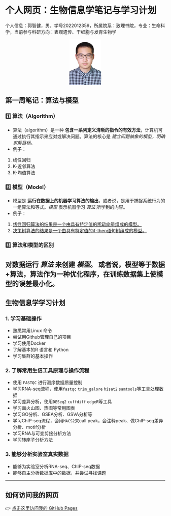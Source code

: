 # 个人网页：生物信息学笔记与学习计划
个人信息：郭智健，男，学号2022012359，所属院系：致理书院，专业：生命科学，当前参与科研方向：表观遗传、干细胞与发育生物学

<p align="center">
<img src="Personal%20ID%20Photo.jpg" alt="personal photo" width="100 /">
</p>
  
## 第一周笔记：算法与模型

### 1️⃣ 算法（Algorithm）
- 算法（algorithm）是一种 **包含一系列定义清晰的指令的有效方法**，计算机可通过执行其指示来应对或解决问题。算法的核心是 _建立问题抽象的模型，明确求解目标_。
- 例子：
1. 线性回归
2. K-近邻算法
3. K-均值算法

### 2️⃣ 模型（Model）
- 模型是 **运行在数据上的机器学习算法的输出**，或者说，是用于捕捉系统行为的一组算法和等式。_模型_ 表示机器学习 _算法_ 所学到的内容。
- 例子：
1. [线性回归算法的结果是一个由具有特定值的稀疏向量组成的模型。](https://zhuanlan.zhihu.com/p/162086776)
2. [决策树算法的结果是一个由具有特定值的if-then语句树组成的模型。](https://zhuanlan.zhihu.com/p/162086776)

### 3️⃣ 算法和模型的区别
**对数据运行 _算法_ 来创建 _模型_。**
或者说，模型等于数据+算法，算法作为一种优化程序，在训练数据集上使模型的误差最小化。
---

## 生物信息学学习计划

###  **1. 学习基础操作**
- 熟悉常用Linux 命令
- 尝试用Github管理自己的项目
- 学习使用Docker
- 了解基本的R 语言和 Python
- 学习集群的基本操作

###  **2. 了解常用生信工具原理与操作流程**
- 使用 `FASTQC` 进行测序数据质量控制
- 学习RNA-seq流程，使用`fastqc` `trim_galore` `hisat2` `samtools`等工具处理数据  
- 学习差异分析，使用`DESeq2` `cuffdiff` `edgeR`等工具
- 学习画火山图、热图等常用图表
- 学习GO分析、GSEA分析、GSVA分析等
- 学习ChIP-seq流程，会用`MACS2`来call peak，会注释peak、做ChIP-seq差异分析、motif分析
- 学习RNA与可变剪接分析方法
- 学习转座子分析方法

###  **3. 能够分析实验室真实数据**
- 能够为实验室分析RNA-seq、ChIP-seq数据
- 能够自主分析数据库中的数据，并尝试寻找课题

---

## **如何访问我的网页**
👉 [点击这里访问我的 GitHub Pages](https://mancaiwang.github.io/bioinfo-notes/)
